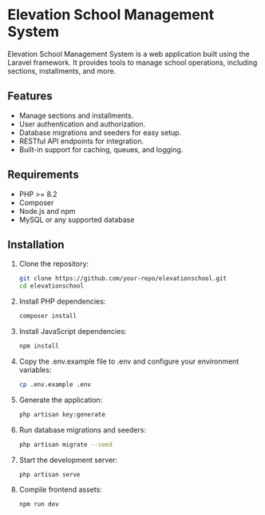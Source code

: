 # Elevation School Management System

Elevation School Management System is a web application built using the Laravel framework. It provides tools to manage school operations, including sections, installments, and more.

## Features

- Manage sections and installments.
- User authentication and authorization.
- Database migrations and seeders for easy setup.
- RESTful API endpoints for integration.
- Built-in support for caching, queues, and logging.

## Requirements

- PHP >= 8.2
- Composer
- Node.js and npm
- MySQL or any supported database

## Installation

1. Clone the repository:

   ```bash
   git clone https://github.com/your-repo/elevationschool.git
   cd elevationschool

2. Install PHP dependencies:
    ``` bash
    composer install

3. Install JavaScript dependencies:
    ``` bash
    npm install

4. Copy the .env.example file to .env and configure your environment variables:
    ``` bash
    cp .env.example .env

5. Generate the application:
    ``` bash
    php artisan key:generate

6. Run database migrations and seeders:
    ``` bash
    php artisan migrate --seed

7. Start the development server:
    ``` bash
    php artisan serve

8. Compile frontend assets:
    ``` bash
    npm run dev
